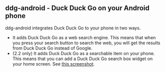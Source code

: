 ## ddg-android - Duck Duck Go on your Android phone ##

ddg-android integrates Duck Duck Go to your phone in two ways.
- It adds Duck Duck Go as a web search engine. This means that when you press your search button to search the web, you will get the results from Duck Duck Go instead of Google.
- (2.2 only) It adds Duck Duck Go as a searchable item on your phone. This means that you can add a Duck Duck Go search box widget on your home screen. See [this screenshot](http://www.csc.kth.se/~johanhil/ddgwidget.png).

